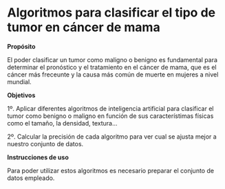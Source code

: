 # Algoritmos para clasificar el tipo de tumor en cáncer de mama 


**Propósito**

El poder clasificar un tumor como maligno o benigno es fundamental para determinar el pronóstico y el tratamiento en el cáncer de mama, que es el cáncer más freceunte y la causa más común de muerte en mujeres a nivel mundial.


**Objetivos**

 1º. Aplicar diferentes algoritmos de inteligencia artificial para clasificar el tumor como benigno o maligno en función de sus característimas físicas como el tamaño, la densidad, textura...
 
 2º. Calcular la precisión de cada algoritmo para ver cual se ajusta mejor a nuestro conjunto de datos.


**Instrucciones de uso**

Para poder utilizar estos algoritmos es necesario preparar el conjunto de datos empleado.
